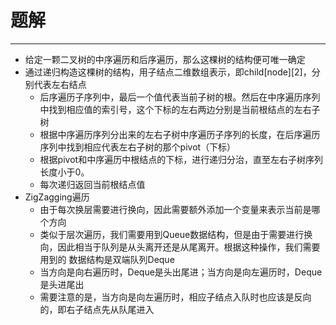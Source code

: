 # 题解
----
* 给定一颗二叉树的中序遍历和后序遍历，那么这棵树的结构便可唯一确定
* 通过递归构造这棵树的结构，用子结点二维数组表示，即child[node][2]，分别代表左右结点
  * 后序遍历子序列中，最后一个值代表当前子树的根。然后在中序遍历序列中找到相应值的索引号，这个下标的左右两边分别是当前根结点的左右子树
  * 根据中序遍历序列分出来的左右子树中序遍历子序列的长度，在后序遍历序列中找到相应代表左右子树的那个pivot（下标）
  * 根据pivot和中序遍历中根结点的下标，进行递归分治，直至左右子树序列长度小于0。
  * 每次递归返回当前根结点值
* ZigZagging遍历
  * 由于每次换层需要进行换向，因此需要额外添加一个变量来表示当前是哪个方向
  * 类似于层次遍历，我们需要用到Queue数据结构，但是由于需要进行换向，因此相当于队列是从头离开还是从尾离开。根据这种操作，我们需要用到的
  数据结构是双端队列Deque
  * 当方向是向右遍历时，Deque是头出尾进；当方向是向左遍历时，Deque是头进尾出
  * 需要注意的是，当方向是向左遍历时，相应子结点入队时也应该是反向的，即右子结点先从队尾进入
